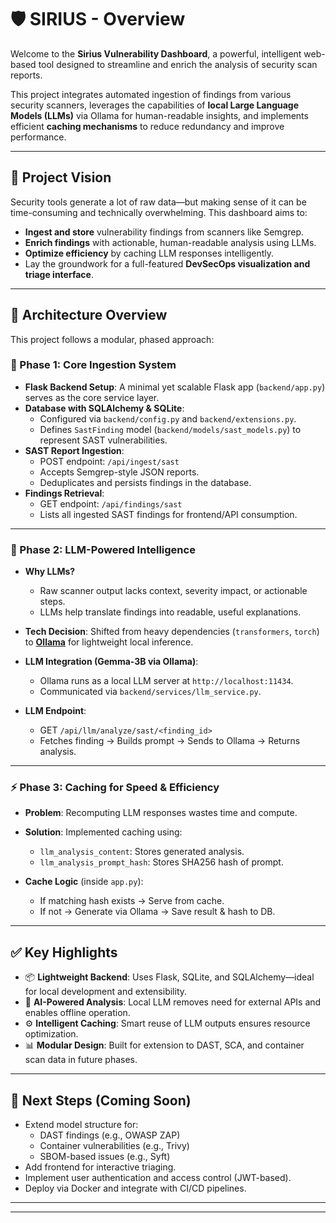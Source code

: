# 🛡️ SIRIUS - Overview

Welcome to the **Sirius Vulnerability Dashboard**, a powerful, intelligent web-based tool designed to streamline and enrich the analysis of security scan reports.

This project integrates automated ingestion of findings from various security scanners, leverages the capabilities of **local Large Language Models (LLMs)** via Ollama for human-readable insights, and implements efficient **caching mechanisms** to reduce redundancy and improve performance.

---

## 🚀 Project Vision

Security tools generate a lot of raw data—but making sense of it can be time-consuming and technically overwhelming. This dashboard aims to:

- **Ingest and store** vulnerability findings from scanners like Semgrep.
- **Enrich findings** with actionable, human-readable analysis using LLMs.
- **Optimize efficiency** by caching LLM responses intelligently.
- Lay the groundwork for a full-featured **DevSecOps visualization and triage interface**.

---

## 🔧 Architecture Overview

This project follows a modular, phased approach:

### 🧩 Phase 1: Core Ingestion System

- **Flask Backend Setup**: A minimal yet scalable Flask app (`backend/app.py`) serves as the core service layer.
- **Database with SQLAlchemy & SQLite**:
  - Configured via `backend/config.py` and `backend/extensions.py`.
  - Defines `SastFinding` model (`backend/models/sast_models.py`) to represent SAST vulnerabilities.
- **SAST Report Ingestion**:
  - POST endpoint: `/api/ingest/sast`
  - Accepts Semgrep-style JSON reports.
  - Deduplicates and persists findings in the database.
- **Findings Retrieval**:
  - GET endpoint: `/api/findings/sast`
  - Lists all ingested SAST findings for frontend/API consumption.

---

### 🧠 Phase 2: LLM-Powered Intelligence

- **Why LLMs?**
  - Raw scanner output lacks context, severity impact, or actionable steps.
  - LLMs help translate findings into readable, useful explanations.

- **Tech Decision**: Shifted from heavy dependencies (`transformers`, `torch`) to **[Ollama](https://ollama.com/)** for lightweight local inference.

- **LLM Integration (Gemma-3B via Ollama)**:
  - Ollama runs as a local LLM server at `http://localhost:11434`.
  - Communicated via `backend/services/llm_service.py`.

- **LLM Endpoint**:
  - GET `/api/llm/analyze/sast/<finding_id>`
  - Fetches finding → Builds prompt → Sends to Ollama → Returns analysis.

---

### ⚡ Phase 3: Caching for Speed & Efficiency

- **Problem**: Recomputing LLM responses wastes time and compute.
- **Solution**: Implemented caching using:
  - `llm_analysis_content`: Stores generated analysis.
  - `llm_analysis_prompt_hash`: Stores SHA256 hash of prompt.

- **Cache Logic** (inside `app.py`):
  - If matching hash exists → Serve from cache.
  - If not → Generate via Ollama → Save result & hash to DB.

---

## ✅ Key Highlights

- 📦 **Lightweight Backend**: Uses Flask, SQLite, and SQLAlchemy—ideal for local development and extensibility.
- 🤖 **AI-Powered Analysis**: Local LLM removes need for external APIs and enables offline operation.
- ⚙️ **Intelligent Caching**: Smart reuse of LLM outputs ensures resource optimization.
- 📊 **Modular Design**: Built for extension to DAST, SCA, and container scan data in future phases.

---

## 🧭 Next Steps (Coming Soon)

- Extend model structure for:
  - DAST findings (e.g., OWASP ZAP)
  - Container vulnerabilities (e.g., Trivy)
  - SBOM-based issues (e.g., Syft)
- Add frontend for interactive triaging.
- Implement user authentication and access control (JWT-based).
- Deploy via Docker and integrate with CI/CD pipelines.

---

---

